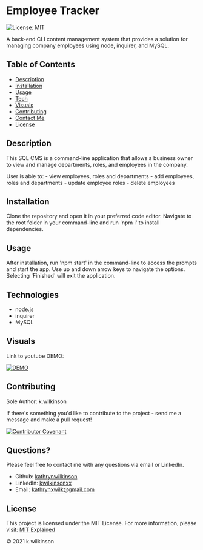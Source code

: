 # Employee Tracker

![License: MIT](https://img.shields.io/badge/License-MIT-success.svg)

A back-end CLI content management system that provides a solution for managing company employees using node, inquirer, and MySQL.

## Table of Contents

- [Description](#description)
- [Installation](#installation)
- [Usage](#usage)
- [Tech](#technologies)
- [Visuals](#visuals)
- [Contributing](#contributing)
- [Contact Me](#questions)
- [License](#license)

## Description

This SQL CMS is a command-line application that allows a business owner to view and manage departments, roles, and employees in the company.

User is able to:
    - view employees, roles and departments
    - add employees, roles and departments
    - update employee roles
    - delete employees

## Installation

Clone the repository and open it in your preferred code editor.
Navigate to the root folder in your command-line and run 'npm i' to install dependencies.

## Usage

After installation, run 'npm start' in the command-line to access the prompts and start the app. Use up and down arrow keys to navigate the options. Selecting 'Finished' will exit the application.

## Technologies

- node.js
- inquirer
- MySQL

## Visuals

Link to youtube DEMO:

[![DEMO](http://img.youtube.com/vi/jmX0KIJsU0A/0.jpg)](http://www.youtube.com/watch?v=jmX0KIJsU0A "")

## Contributing

Sole Author: k.wilkinson

If there's something you'd like to contribute to the project - send me a message and make a pull request!

[![Contributor Covenant](https://img.shields.io/badge/Contributor%20Covenant-2.0-4baaaa.svg)](code_of_conduct.md)

## Questions?

Please feel free to contact me with any questions via email or LinkedIn.

- Github: [kathrynwilkinson](https://github.com/kathrynwilkinson)
- LinkedIn: [kwilkinsonxx](https://www.linkedin.com/in/kwilkinsonxx/)
- Email: [kathrynxwilk@gmail.com](kathrynxwilk@gmail.com)

## License

This project is licensed under the MIT License.
For more information, please visit: [MIT Explained](https://choosealicense.com/licenses/mit/)

&copy; 2021 k.wilkinson
